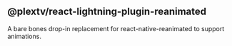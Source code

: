 ## @plextv/react-lightning-plugin-reanimated

A bare bones drop-in replacement for react-native-reanimated to support animations.